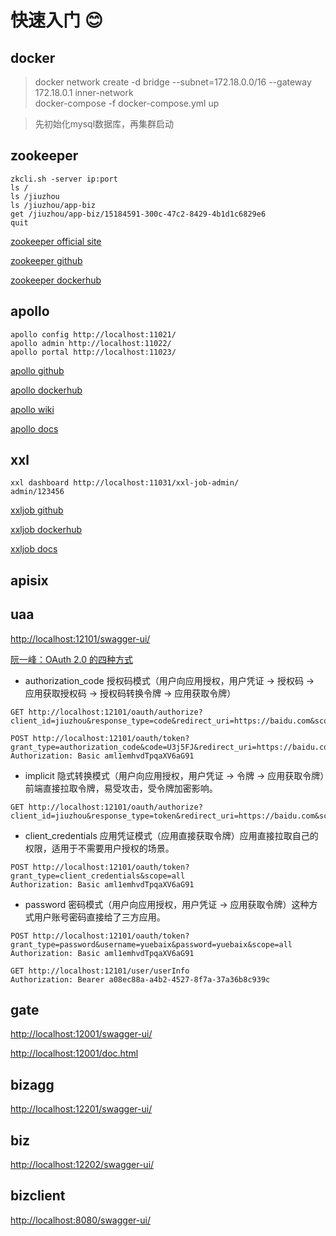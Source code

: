 # 快速入门 😊

## docker

> docker network create -d bridge --subnet=172.18.0.0/16 --gateway 172.18.0.1 inner-network<br/>
> docker-compose -f docker-compose.yml up

> 先初始化mysql数据库，再集群启动

## zookeeper

```shell
zkcli.sh -server ip:port
ls /
ls /jiuzhou
ls /jiuzhou/app-biz
get /jiuzhou/app-biz/15184591-300c-47c2-8429-4b1d1c6829e6
quit
```

[zookeeper official site](https://zookeeper.apache.org/)

[zookeeper github](https://github.com/apache/zookeeper)

[zookeeper dockerhub](https://hub.docker.com/_/zookeeper)

## apollo

```text
apollo config http://localhost:11021/
apollo admin http://localhost:11022/
apollo portal http://localhost:11023/
```

[apollo github](https://github.com/apolloconfig/apollo)

[apollo dockerhub](https://hub.docker.com/r/nobodyiam/apollo-quick-start)

[apollo wiki](https://github.com/apolloconfig/apollo/wiki)

[apollo docs](https://www.apolloconfig.com/#/zh/README)

## xxl

```text
xxl dashboard http://localhost:11031/xxl-job-admin/
admin/123456
```
[xxljob github](https://github.com/xuxueli/xxl-job)

[xxljob dockerhub](https://hub.docker.com/r/xuxueli/xxl-job-admin)

[xxljob docs](https://www.xuxueli.com/xxl-job/)

## apisix

## uaa

[http://localhost:12101/swagger-ui/](http://localhost:12101/swagger-ui/)

[阮一峰：OAuth 2.0 的四种方式](http://www.ruanyifeng.com/blog/2019/04/oauth-grant-types.html)

* authorization_code 授权码模式（用户向应用授权，用户凭证 -> 授权码 -> 应用获取授权码 -> 授权码转换令牌 -> 应用获取令牌）

```http request
GET http://localhost:12101/oauth/authorize?client_id=jiuzhou&response_type=code&redirect_uri=https://baidu.com&scope=all

POST http://localhost:12101/oauth/token?grant_type=authorization_code&code=U3j5FJ&redirect_uri=https://baidu.com&scope=all
Authorization: Basic aml1emhvdTpqaXV6aG91
```

* implicit 隐式转换模式（用户向应用授权，用户凭证 -> 令牌 -> 应用获取令牌）前端直接拉取令牌，易受攻击，受令牌加密影响。

```http request
GET http://localhost:12101/oauth/authorize?client_id=jiuzhou&response_type=token&redirect_uri=https://baidu.com&scope=all
```

* client_credentials 应用凭证模式（应用直接获取令牌）应用直接拉取自己的权限，适用于不需要用户授权的场景。

```http request
POST http://localhost:12101/oauth/token?grant_type=client_credentials&scope=all
Authorization: Basic aml1emhvdTpqaXV6aG91
```

* password 密码模式（用户向应用授权，用户凭证 -> 应用获取令牌）这种方式用户账号密码直接给了三方应用。

```http request
POST http://localhost:12101/oauth/token?grant_type=password&username=yuebaix&password=yuebaix&scope=all
Authorization: Basic aml1emhvdTpqaXV6aG91
```

```http request
GET http://localhost:12101/user/userInfo
Authorization: Bearer a08ec88a-a4b2-4527-8f7a-37a36b8c939c

```

## gate

[http://localhost:12001/swagger-ui/](http://localhost:12001/swagger-ui/)

[http://localhost:12001/doc.html](http://localhost:12001/doc.html)

## bizagg

[http://localhost:12201/swagger-ui/](http://localhost:12201/swagger-ui/)

## biz

[http://localhost:12202/swagger-ui/](http://localhost:12202/swagger-ui/)

## bizclient

[http://localhost:8080/swagger-ui/](http://localhost:8080/swagger-ui/)

